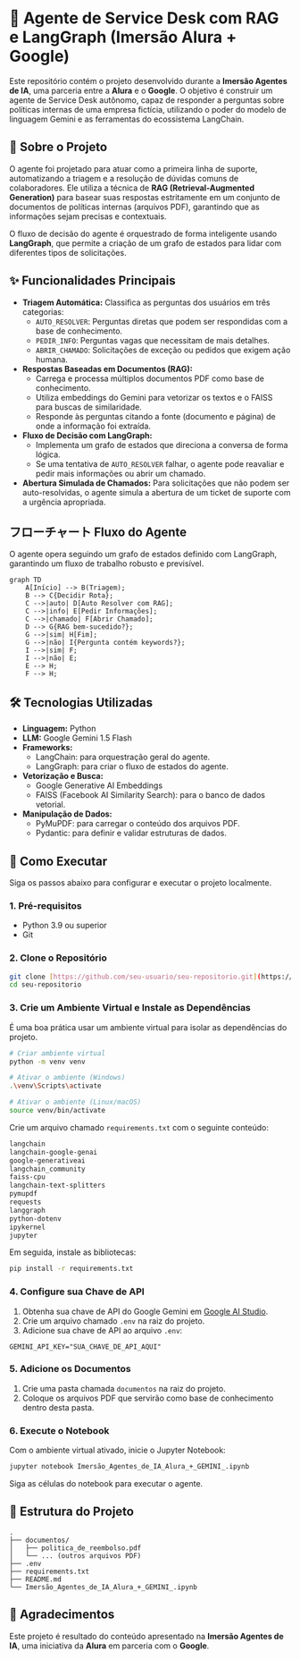 # 🤖 Agente de Service Desk com RAG e LangGraph (Imersão Alura + Google)

Este repositório contém o projeto desenvolvido durante a **Imersão Agentes de IA**, uma parceria entre a **Alura** e o **Google**. O objetivo é construir um agente de Service Desk autônomo, capaz de responder a perguntas sobre políticas internas de uma empresa fictícia, utilizando o poder do modelo de linguagem Gemini e as ferramentas do ecossistema LangChain.

## 📜 Sobre o Projeto

O agente foi projetado para atuar como a primeira linha de suporte, automatizando a triagem e a resolução de dúvidas comuns de colaboradores. Ele utiliza a técnica de **RAG (Retrieval-Augmented Generation)** para basear suas respostas estritamente em um conjunto de documentos de políticas internas (arquivos PDF), garantindo que as informações sejam precisas e contextuais.

O fluxo de decisão do agente é orquestrado de forma inteligente usando **LangGraph**, que permite a criação de um grafo de estados para lidar com diferentes tipos de solicitações.

## ✨ Funcionalidades Principais

* **Triagem Automática:** Classifica as perguntas dos usuários em três categorias:
    * `AUTO_RESOLVER`: Perguntas diretas que podem ser respondidas com a base de conhecimento.
    * `PEDIR_INFO`: Perguntas vagas que necessitam de mais detalhes.
    * `ABRIR_CHAMADO`: Solicitações de exceção ou pedidos que exigem ação humana.
* **Respostas Baseadas em Documentos (RAG):**
    * Carrega e processa múltiplos documentos PDF como base de conhecimento.
    * Utiliza embeddings do Gemini para vetorizar os textos e o FAISS para buscas de similaridade.
    * Responde às perguntas citando a fonte (documento e página) de onde a informação foi extraída.
* **Fluxo de Decisão com LangGraph:**
    * Implementa um grafo de estados que direciona a conversa de forma lógica.
    * Se uma tentativa de `AUTO_RESOLVER` falhar, o agente pode reavaliar e pedir mais informações ou abrir um chamado.
* **Abertura Simulada de Chamados:** Para solicitações que não podem ser auto-resolvidas, o agente simula a abertura de um ticket de suporte com a urgência apropriada.

## フローチャート Fluxo do Agente

O agente opera seguindo um grafo de estados definido com LangGraph, garantindo um fluxo de trabalho robusto e previsível.

```mermaid
graph TD
    A[Início] --> B(Triagem);
    B --> C{Decidir Rota};
    C -->|auto| D[Auto Resolver com RAG];
    C -->|info| E[Pedir Informações];
    C -->|chamado| F[Abrir Chamado];
    D --> G{RAG bem-sucedido?};
    G -->|sim| H[Fim];
    G -->|não| I{Pergunta contém keywords?};
    I -->|sim| F;
    I -->|não| E;
    E --> H;
    F --> H;
```

## 🛠️ Tecnologias Utilizadas

* **Linguagem:** Python
* **LLM:** Google Gemini 1.5 Flash
* **Frameworks:**
    * LangChain: para orquestração geral do agente.
    * LangGraph: para criar o fluxo de estados do agente.
* **Vetorização e Busca:**
    * Google Generative AI Embeddings
    * FAISS (Facebook AI Similarity Search): para o banco de dados vetorial.
* **Manipulação de Dados:**
    * PyMuPDF: para carregar o conteúdo dos arquivos PDF.
    * Pydantic: para definir e validar estruturas de dados.

## 🚀 Como Executar

Siga os passos abaixo para configurar e executar o projeto localmente.

### 1. Pré-requisitos

* Python 3.9 ou superior
* Git

### 2. Clone o Repositório

```bash
git clone [https://github.com/seu-usuario/seu-repositorio.git](https://github.com/seu-usuario/seu-repositorio.git)
cd seu-repositorio
```

### 3. Crie um Ambiente Virtual e Instale as Dependências

É uma boa prática usar um ambiente virtual para isolar as dependências do projeto.

```bash
# Criar ambiente virtual
python -m venv venv

# Ativar o ambiente (Windows)
.\venv\Scripts\activate

# Ativar o ambiente (Linux/macOS)
source venv/bin/activate
```

Crie um arquivo chamado `requirements.txt` com o seguinte conteúdo:

```txt
langchain
langchain-google-genai
google-generativeai
langchain_community
faiss-cpu
langchain-text-splitters
pymupdf
requests
langgraph
python-dotenv
ipykernel
jupyter
```

Em seguida, instale as bibliotecas:

```bash
pip install -r requirements.txt
```

### 4. Configure sua Chave de API

1.  Obtenha sua chave de API do Google Gemini em [Google AI Studio](https://aistudio.google.com/app/apikey).
2.  Crie um arquivo chamado `.env` na raiz do projeto.
3.  Adicione sua chave de API ao arquivo `.env`:

```env
GEMINI_API_KEY="SUA_CHAVE_DE_API_AQUI"
```

### 5. Adicione os Documentos

1.  Crie uma pasta chamada `documentos` na raiz do projeto.
2.  Coloque os arquivos PDF que servirão como base de conhecimento dentro desta pasta.

### 6. Execute o Notebook

Com o ambiente virtual ativado, inicie o Jupyter Notebook:

```bash
jupyter notebook Imersão_Agentes_de_IA_Alura_+_GEMINI_.ipynb
```

Siga as células do notebook para executar o agente.

## 📁 Estrutura do Projeto

```
.
├── documentos/
│   ├── politica_de_reembolso.pdf
│   └── ... (outros arquivos PDF)
├── .env
├── requirements.txt
├── README.md
└── Imersão_Agentes_de_IA_Alura_+_GEMINI_.ipynb
```

## 🙏 Agradecimentos

Este projeto é resultado do conteúdo apresentado na **Imersão Agentes de IA**, uma iniciativa da **Alura** em parceria com o **Google**.
